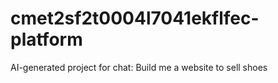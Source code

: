 # cmet2sf2t0004l7041ekflfec-platform
AI-generated project for chat: Build me a website to sell shoes
